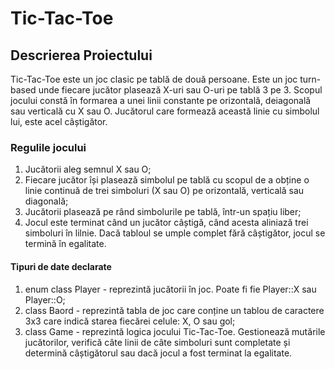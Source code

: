 # Tic-Tac-Toe

## Descrierea Proiectului
Tic-Tac-Toe este un joc clasic pe tablă de două persoane. Este un joc turn-based unde fiecare jucător plasează X-uri sau O-uri pe tablă 3 pe 3. Scopul jocului constă în formarea a unei linii constante pe orizontală, deiagonală sau verticală cu X sau O. Jucătorul care formează această linie cu simbolul lui, este acel câștigător.

### Regulile jocului
1. Jucătorii aleg semnul X sau O;
2. Fiecare jucător își plasează simbolul pe tablă cu scopul de a obține o linie continuă de trei simboluri (X sau O) pe orizontală, verticală sau diagonală;
3. Jucătorii plasează pe rând simbolurile pe tablă, într-un spațiu liber;
4. Jocul este terminat când un jucător câștigă, când acesta aliniază trei simboluri în lilnie. Dacă tabloul se umple complet fără câștigător, jocul se termină în egalitate.

#### Tipuri de date declarate
1. enum class Player  - reprezintă jucătorii în joc. Poate fi fie Player::X sau Player::O;
2. class Baord - reprezintă tabla de joc care conține un tablou de caractere 3x3 care indică starea fiecărei celule: X, O sau gol;
3. class Game - reprezintă logica jocului Tic-Tac-Toe. Gestionează mutările jucătorilor, verifică câte linii de câte simboluri sunt completate și determină câștigătorul sau dacă jocul a fost terminat la egalitate.